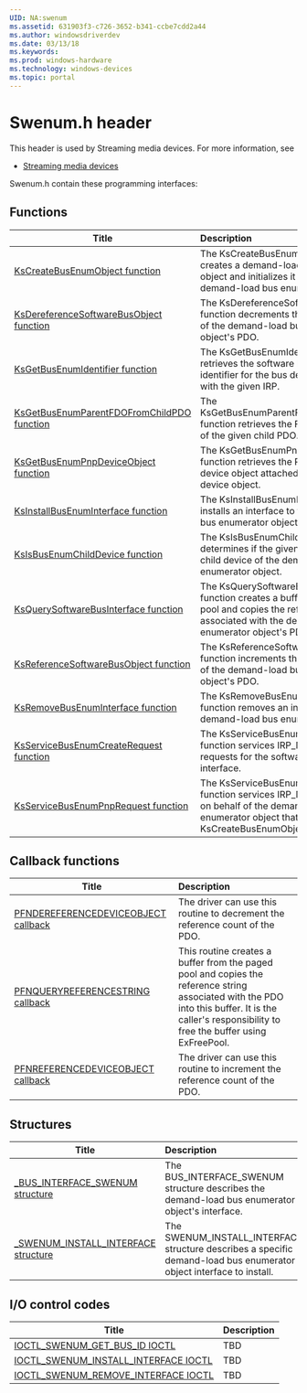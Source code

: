 ```yaml
---
UID: NA:swenum
ms.assetid: 631903f3-c726-3652-b341-ccbe7cdd2a44
ms.author: windowsdriverdev
ms.date: 03/13/18
ms.keywords: 
ms.prod: windows-hardware
ms.technology: windows-devices
ms.topic: portal
---
```


# Swenum.h header



This header is used by Streaming media devices. For more information, see
- [Streaming media devices](../_stream/index.md)

Swenum.h contain these programming interfaces:


## Functions

| Title   | Description   |
| ---- |:---- |
| [KsCreateBusEnumObject function](nf-swenum-kscreatebusenumobject.md) | The KsCreateBusEnumObject function creates a demand-load bus enumerator object and initializes it for use with the demand-load bus enumerator services. |
| [KsDereferenceSoftwareBusObject function](nf-swenum-ksdereferencesoftwarebusobject.md) | The KsDereferenceSoftwareBusObject function decrements the reference count of the demand-load bus enumerator object's PDO. |
| [KsGetBusEnumIdentifier function](nf-swenum-ksgetbusenumidentifier.md) | The KsGetBusEnumIdentifier function retrieves the software bus enumerator identifier for the bus device associated with the given IRP. |
| [KsGetBusEnumParentFDOFromChildPDO function](nf-swenum-ksgetbusenumparentfdofromchildpdo.md) | The KsGetBusEnumParentFDOFromChildPDO function retrieves the FDO of the parent of the given child PDO. |
| [KsGetBusEnumPnpDeviceObject function](nf-swenum-ksgetbusenumpnpdeviceobject.md) | The KsGetBusEnumPnpDeviceObject function retrieves the Plug and Play device object attached to the given device object. |
| [KsInstallBusEnumInterface function](nf-swenum-ksinstallbusenuminterface.md) | The KsInstallBusEnumInterface function installs an interface to the demand-load bus enumerator object. |
| [KsIsBusEnumChildDevice function](nf-swenum-ksisbusenumchilddevice.md) | The KsIsBusEnumChildDevice function determines if the given device object is a child device of the demand-load bus enumerator object. |
| [KsQuerySoftwareBusInterface function](nf-swenum-ksquerysoftwarebusinterface.md) | The KsQuerySoftwareBusInterface function creates a buffer from the paged pool and copies the reference string associated with the demand-load bus enumerator object's PDO into the buffer. |
| [KsReferenceSoftwareBusObject function](nf-swenum-ksreferencesoftwarebusobject.md) | The KsReferenceSoftwareBusObject function increments the reference count of the demand-load bus enumerator object's PDO. |
| [KsRemoveBusEnumInterface function](nf-swenum-ksremovebusenuminterface.md) | The KsRemoveBusEnumInterface function removes an interface to the demand-load bus enumerator object. |
| [KsServiceBusEnumCreateRequest function](nf-swenum-ksservicebusenumcreaterequest.md) | The KsServiceBusEnumCreateRequest function services IRP_MJ_CREATE requests for the software bus device interface. |
| [KsServiceBusEnumPnpRequest function](nf-swenum-ksservicebusenumpnprequest.md) | The KsServiceBusEnumPnpRequest function services IRP_MJ_PNP requests on behalf of the demand-load bus enumerator object that was created with KsCreateBusEnumObject. |

## Callback functions

| Title   | Description   |
| ---- |:---- |
| [PFNDEREFERENCEDEVICEOBJECT callback](nc-swenum-pfndereferencedeviceobject.md) | The driver can use this routine to decrement the reference count of the PDO. |
| [PFNQUERYREFERENCESTRING callback](nc-swenum-pfnqueryreferencestring.md) | This routine creates a buffer from the paged pool and copies the reference string associated with the PDO into this buffer. It is the caller's responsibility to free the buffer using ExFreePool. |
| [PFNREFERENCEDEVICEOBJECT callback](nc-swenum-pfnreferencedeviceobject.md) | The driver can use this routine to increment the reference count of the PDO. |

## Structures

| Title   | Description   |
| ---- |:---- |
| [_BUS_INTERFACE_SWENUM structure](ns-swenum-_bus_interface_swenum.md) | The BUS_INTERFACE_SWENUM structure describes the demand-load bus enumerator object's interface. |
| [_SWENUM_INSTALL_INTERFACE structure](ns-swenum-_swenum_install_interface.md) | The SWENUM_INSTALL_INTERFACE structure describes a specific demand-load bus enumerator object interface to install. |

## I/O control codes

| Title   | Description   |
| ---- |:---- |
| [IOCTL_SWENUM_GET_BUS_ID IOCTL](ni-swenum-ioctl_swenum_get_bus_id.md) | TBD |
| [IOCTL_SWENUM_INSTALL_INTERFACE IOCTL](ni-swenum-ioctl_swenum_install_interface.md) | TBD |
| [IOCTL_SWENUM_REMOVE_INTERFACE IOCTL](ni-swenum-ioctl_swenum_remove_interface.md) | TBD |

